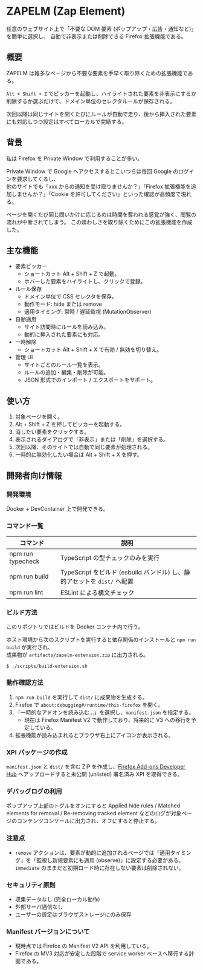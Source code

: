 # ZAPELM (Zap Element)

任意のウェブサイト上で「不要な DOM 要素 (ポップアップ・広告・通知など)」を簡単に選択し、
自動で非表示または削除できる Firefox 拡張機能である。

## 概要

ZAPELM は雑多なページから不要な要素を手早く取り除くための拡張機能である。

`Alt + Shift + Z` でピッカーを起動し、ハイライトされた要素を非表示にするか削除するか選ぶだけで、ドメイン単位のセレクタルールが保存される。

次回以降は同じサイトを開くたびにルールが自動で走り、後から挿入された要素にも対応しつつ設定はすべてローカルで完結する。

## 背景

私は Firefox を Private Window で利用することが多い。

Private Window で Google へアクセスするとこいつらは毎回 Google のログインを要求してくるし、  
他のサイトでも「xxx からの通知を受け取りませんか？」「Firefox 拡張機能を追加しませんか？」「Cookie を許可してください」といった確認が高頻度で現れる。

ページを開くたび同じ問いかけに応じるのは時間を奪われる感覚が強く、閲覧の流れが中断されてしまう。
この煩わしさを取り除くためにこの拡張機能を作成した。

## 主な機能

-   要素ピッカー
    -   ショートカット Alt + Shift + Z で起動。
    -   ホバーした要素をハイライトし、クリックで登録。
-   ルール保存
    -   ドメイン単位で CSS セレクタを保存。
    -   動作モード: hide または remove
    -   適用タイミング: 常時 / 遅延監視 (MutationObserver)
-   自動適用
    -   サイト訪問時にルールを読み込み。
    -   動的に挿入された要素にも対応。
-   一時解除
    -   ショートカット Alt + Shift + X で有効 / 無効を切り替え。
-   管理 UI
    -   サイトごとのルール一覧を表示。
    -   ルールの追加・編集・削除が可能。
    -   JSON 形式でのインポート / エクスポートをサポート。

## 使い方

1. 対象ページを開く。
2. Alt + Shift + Z を押してピッカーを起動する。
3. 消したい要素をクリックする。
4. 表示されるダイアログで「非表示」または「削除」を選択する。
5. 次回以降、そのサイトでは自動で同じ要素が処理される。
6. 一時的に無効化したい場合は Alt + Shift + X を押す。

## 開発者向け情報

### 開発環境

Docker + DevContainer 上で開発できる。

### コマンド一覧

| コマンド          | 説明                                                                     |
| ----------------- | ------------------------------------------------------------------------ |
| npm run typecheck | TypeScript の型チェックのみを実行                                        |
| npm run build     | TypeScript をビルド (esbuild バンドル) し、静的アセットを `dist/` へ配置 |
| npm run lint      | ESLint による構文チェック                                                |

### ビルド方法

このリポジトリではビルドを Docker コンテナ内で行う。

ホスト環境から次のスクリプトを実行すると依存関係のインストールと `npm run build` が実行され、  
成果物が `artifacts/zapelm-extension.zip` に出力される。

```
$ ./scripts/build-extension.sh
```

### 動作確認方法

1. `npm run build` を実行して `dist/` に成果物を生成する。
2. Firefox で `about:debugging#/runtime/this-firefox` を開く。
3. 「一時的なアドオンを読み込む…」を選択し、`manifest.json` を指定する。
    - 現在は Firefox Manifest V2 で動作しており、将来的に V3 への移行を予定している。
4. 拡張機能が読み込まれるとブラウザ右上にアイコンが表示される。

### XPI パッケージの作成

`manifest.json` と `dist/` を含む ZIP を作成し、[Firefox Add-ons Developer Hub](https://addons.mozilla.org/developers/) へアップロードすると未公開 (unlisted) 署名済み XPI を取得できる。

### デバッグログの利用

ポップアップ上部のトグルをオンにすると Applied hide rules / Matched elements for removal / Re-removing tracked element などのログが対象ページのコンテンツコンソールに出力され、オフにすると停止する。

### 注意点

-   `remove` アクションは、要素が動的に追加されるページでは「適用タイミング」を「監視し新規要素にも適用 (observe)」に設定する必要がある。`immediate` のままだと初期ロード時に存在しない要素は削除されない。

### セキュリティ原則

-   収集データなし (完全ローカル動作)
-   外部サーバ通信なし
-   ユーザーの設定はブラウザストレージにのみ保存

### Manifest バージョンについて

-   現時点では Firefox の Manifest V2 API を利用している。
-   Firefox の MV3 対応が安定した段階で service worker ベースへ移行する計画である。
